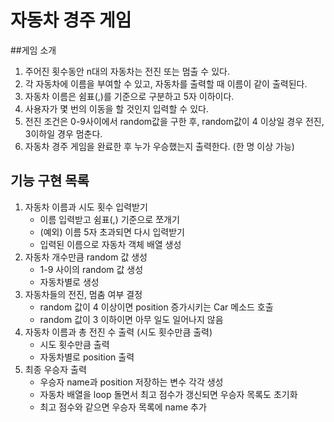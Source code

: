 # 자동차 경주 게임

##게임 소개
1. 주어진 횟수동안 n대의 자동차는 전진 또는 멈출 수 있다.
2. 각 자동차에 이름을 부여할 수 있고, 자동차를 출력할 때 이름이 같이 출력된다.
3. 자동차 이름은 쉼표(,)를 기준으로 구분하고 5자 이하이다.
4. 사용자가 몇 번의 이동을 할 것인지 입력할 수 있다.
5. 전진 조건은 0-9사이에서 random값을 구한 후, random값이 4 이상일 경우 전진, 3이하일 경우 멈춘다.
6. 자동차 경주 게임을 완료한 후 누가 우승했는지 출력한다. (한 명 이상 가능)

## 기능 구현 목록
1. 자동차 이름과 시도 횟수 입력받기
    * 이름 입력받고 쉼표(,) 기준으로 쪼개기
    * (예외) 이름 5자 초과되면 다시 입력받기
    * 입력된 이름으로 자동차 객체 배열 생성
2. 자동차 개수만큼 random 값 생성
    * 1-9 사이의 random 값 생성
    * 자동차별로 생성
3. 자동차들의 전진, 멈춤 여부 결정
    * random 값이 4 이상이면 position 증가시키는 Car 메소드 호출
    * random 값이 3 이하이면 아무 일도 일어나지 않음
4. 자동차 이름과 총 전진 수 출력 (시도 횟수만큼 출력)
    * 시도 횟수만큼 출력
    * 자동차별로 position 출력
5. 최종 우승자 출력
    * 우승자 name과 position 저장하는 변수 각각 생성
    * 자동차 배열을 loop 돌면서 최고 점수가 갱신되면 우승자 목록도 초기화
    * 최고 점수와 같으면 우승자 목록에 name 추가